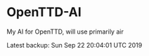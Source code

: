 # OpenTTD-AI
My AI for OpenTTD, will use primarily air

Latest backup: Sun Sep 22 20:04:01 UTC 2019
